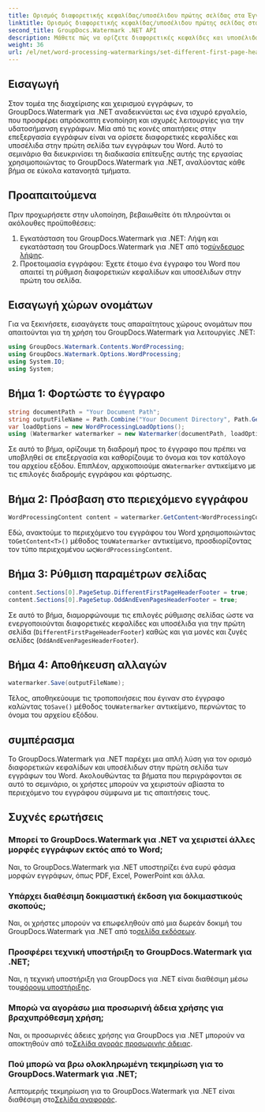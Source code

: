 ```yaml
---
title: Ορισμός διαφορετικής κεφαλίδας/υποσέλιδου πρώτης σελίδας στα Έγγραφα του Word
linktitle: Ορισμός διαφορετικής κεφαλίδας/υποσέλιδου πρώτης σελίδας στα Έγγραφα του Word
second_title: GroupDocs.Watermark .NET API
description: Μάθετε πώς να ορίζετε διαφορετικές κεφαλίδες και υποσέλιδα στην πρώτη σελίδα των εγγράφων του Word χρησιμοποιώντας το GroupDocs.Watermark για .NET.
weight: 36
url: /el/net/word-processing-watermarkings/set-different-first-page-header-footer-word-docs/
---
```

## Εισαγωγή
Στον τομέα της διαχείρισης και χειρισμού εγγράφων, το GroupDocs.Watermark για .NET αναδεικνύεται ως ένα ισχυρό εργαλείο, που προσφέρει απρόσκοπτη ενοποίηση και ισχυρές λειτουργίες για την υδατοσήμανση εγγράφων. Μία από τις κοινές απαιτήσεις στην επεξεργασία εγγράφων είναι να ορίσετε διαφορετικές κεφαλίδες και υποσέλιδα στην πρώτη σελίδα των εγγράφων του Word. Αυτό το σεμινάριο θα διευκρινίσει τη διαδικασία επίτευξης αυτής της εργασίας χρησιμοποιώντας το GroupDocs.Watermark για .NET, αναλύοντας κάθε βήμα σε εύκολα κατανοητά τμήματα.
## Προαπαιτούμενα
Πριν προχωρήσετε στην υλοποίηση, βεβαιωθείτε ότι πληρούνται οι ακόλουθες προϋποθέσεις:
1.  Εγκατάσταση του GroupDocs.Watermark για .NET: Λήψη και εγκατάσταση του GroupDocs.Watermark για .NET από το[σύνδεσμος λήψης](https://releases.groupdocs.com/Watermark/net/).
2. Προετοιμασία εγγράφου: Έχετε έτοιμο ένα έγγραφο του Word που απαιτεί τη ρύθμιση διαφορετικών κεφαλίδων και υποσέλιδων στην πρώτη του σελίδα.

## Εισαγωγή χώρων ονομάτων
Για να ξεκινήσετε, εισαγάγετε τους απαραίτητους χώρους ονομάτων που απαιτούνται για τη χρήση του GroupDocs.Watermark για λειτουργίες .NET:
```csharp
using GroupDocs.Watermark.Contents.WordProcessing;
using GroupDocs.Watermark.Options.WordProcessing;
using System.IO;
using System;
```
## Βήμα 1: Φορτώστε το έγγραφο
```csharp
string documentPath = "Your Document Path";
string outputFileName = Path.Combine("Your Document Directory", Path.GetFileName(documentPath));
var loadOptions = new WordProcessingLoadOptions();
using (Watermarker watermarker = new Watermarker(documentPath, loadOptions))
```
Σε αυτό το βήμα, ορίζουμε τη διαδρομή προς το έγγραφο που πρέπει να υποβληθεί σε επεξεργασία και καθορίζουμε το όνομα και τον κατάλογο του αρχείου εξόδου. Επιπλέον, αρχικοποιούμε α`Watermarker` αντικείμενο με τις επιλογές διαδρομής εγγράφου και φόρτωσης.
## Βήμα 2: Πρόσβαση στο περιεχόμενο εγγράφου
```csharp
WordProcessingContent content = watermarker.GetContent<WordProcessingContent>();
```
 Εδώ, ανακτούμε το περιεχόμενο του εγγράφου του Word χρησιμοποιώντας το`GetContent<T>()` μέθοδος του`Watermarker` αντικείμενο, προσδιορίζοντας τον τύπο περιεχομένου ως`WordProcessingContent`.
## Βήμα 3: Ρύθμιση παραμέτρων σελίδας
```csharp
content.Sections[0].PageSetup.DifferentFirstPageHeaderFooter = true;
content.Sections[0].PageSetup.OddAndEvenPagesHeaderFooter = true;
```
Σε αυτό το βήμα, διαμορφώνουμε τις επιλογές ρύθμισης σελίδας ώστε να ενεργοποιούνται διαφορετικές κεφαλίδες και υποσέλιδα για την πρώτη σελίδα (`DifferentFirstPageHeaderFooter`) καθώς και για μονές και ζυγές σελίδες (`OddAndEvenPagesHeaderFooter`).
## Βήμα 4: Αποθήκευση αλλαγών
```csharp
watermarker.Save(outputFileName);
```
 Τέλος, αποθηκεύουμε τις τροποποιήσεις που έγιναν στο έγγραφο καλώντας το`Save()` μέθοδος του`Watermarker` αντικείμενο, περνώντας το όνομα του αρχείου εξόδου.

## συμπέρασμα
Το GroupDocs.Watermark για .NET παρέχει μια απλή λύση για τον ορισμό διαφορετικών κεφαλίδων και υποσέλιδων στην πρώτη σελίδα των εγγράφων του Word. Ακολουθώντας τα βήματα που περιγράφονται σε αυτό το σεμινάριο, οι χρήστες μπορούν να χειριστούν αβίαστα το περιεχόμενο του εγγράφου σύμφωνα με τις απαιτήσεις τους.
## Συχνές ερωτήσεις
### Μπορεί το GroupDocs.Watermark για .NET να χειριστεί άλλες μορφές εγγράφων εκτός από το Word;
Ναι, το GroupDocs.Watermark για .NET υποστηρίζει ένα ευρύ φάσμα μορφών εγγράφων, όπως PDF, Excel, PowerPoint και άλλα.
### Υπάρχει διαθέσιμη δοκιμαστική έκδοση για δοκιμαστικούς σκοπούς;
Ναι, οι χρήστες μπορούν να επωφεληθούν από μια δωρεάν δοκιμή του GroupDocs.Watermark για .NET από το[σελίδα εκδόσεων](https://releases.groupdocs.com/).
### Προσφέρει τεχνική υποστήριξη το GroupDocs.Watermark για .NET;
 Ναι, η τεχνική υποστήριξη για GroupDocs για .NET είναι διαθέσιμη μέσω του[φόρουμ υποστήριξης](https://forum.groupdocs.com/c/watermark/19).
### Μπορώ να αγοράσω μια προσωρινή άδεια χρήσης για βραχυπρόθεσμη χρήση;
 Ναι, οι προσωρινές άδειες χρήσης για GroupDocs για .NET μπορούν να αποκτηθούν από το[Σελίδα αγοράς προσωρινής άδειας](https://purchase.groupdocs.com/temporary-license/).
### Πού μπορώ να βρω ολοκληρωμένη τεκμηρίωση για το GroupDocs.Watermark για .NET;
 Λεπτομερής τεκμηρίωση για το GroupDocs.Watermark για .NET είναι διαθέσιμη στο[Σελίδα αναφοράς](https://tutorials.groupdocs.com/Watermark/net/).